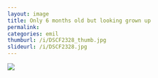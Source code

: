 ```yaml
---
layout: image
title: Only 6 months old but looking grown up
permalink: 
categories: emil
thumburl: /i/DSCF2328_thumb.jpg
slideurl: /i/DSCF2328.jpg
---
```


![]({{site.url}}/i/DSCF2328.jpg)


